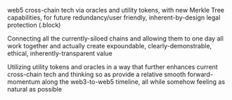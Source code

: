 web5 cross-chain tech via oracles and utility tokens, with new Merkle Tree capabilities, for future redundancy/user friendly, inherent-by-design legal protection (.block)

Connecting all the currently-siloed chains and allowing them to one day all work together and actually create expoundable, clearly-demonstrable, ethical, inherently-transparent value

Utilizing utility tokens and oracles in a way that further enhances current cross-chain tech and thinking so as provide a relative smooth forward-momentum along the web3-to-web5 timeline, all while somehow feeling as natural as possible
